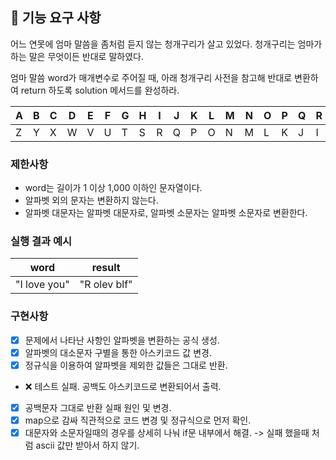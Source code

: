 ## 🚀 기능 요구 사항

어느 연못에 엄마 말씀을 좀처럼 듣지 않는 청개구리가 살고 있었다. 청개구리는 엄마가 하는 말은 무엇이든 반대로 말하였다.

엄마 말씀 word가 매개변수로 주어질 때, 아래 청개구리 사전을 참고해 반대로 변환하여 return 하도록 solution 메서드를 완성하라.

| A | B | C | D | E | F | G | H | I | J | K | L | M | N | O | P | Q | R | S | T | U | V | W | X | Y | Z |
| --- | --- | --- | --- | --- | --- | --- | --- | --- | --- | --- | --- | --- | --- | --- | --- | --- | --- | --- | --- | --- | --- | --- | --- | --- | --- |
| Z | Y | X | W | V | U | T | S | R | Q | P | O | N | M | L | K | J | I | H | G | F | E | D | C | B | A |

### 제한사항

- word는 길이가 1 이상 1,000 이하인 문자열이다.
- 알파벳 외의 문자는 변환하지 않는다.
- 알파벳 대문자는 알파벳 대문자로, 알파벳 소문자는 알파벳 소문자로 변환한다.

### 실행 결과 예시

| word | result |
| --- | --- |
| "I love you" | "R olev blf" |


### 구현사항
- [X] 문제에서 나타난 사항인 알파벳을 변환하는 공식 생성.  
- [X] 알파벳의 대소문자 구별을 통한 아스키코드 값 변경.  
- [X] 정규식을 이용하여 알파벳을 제외한 값들은 그대로 반환.  
- ❌ 테스트 실패. 공백도 아스키코드로 변환되어서 출력.  
- [X] 공백문자 그대로 반환 실패 원인 및 변경.  
- [X] map으로 감싸 직관적으로 코드 변경 및 정규식으로 먼저 확인.  
- [X] 대문자와 소문자일때의 경우를 상세히 나눠 if문 내부에서 해결. -> 실패 했을때 처럼 ascii 값만 받아서 하지 않기.  
